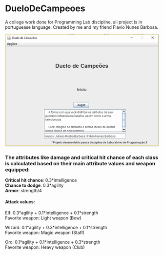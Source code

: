 # DueloDeCampeoes

A college work done for Programming Lab discipline, all project is in portuguease language. Created by me and my friend Flavio Nunes Barbosa.<br>

<img src="imgs/gamegif.gif"/>

<h3>The attributes like damage and critical hit chance of each class is calculated based on their main attribute values and weapon equipped:</h3>

<b>Critical hit chance</b>: 0.3\*intelligence<br>
<b>Chance to dodge</b>: 0.3\*agility<br>
<b>Armor</b>: strength/4<br>

<h4>Attack values:</h4>
<p>Elf: 0.3*agility + 0.1*intelligence + 0.1*strength<br>
Favorite weapon: Light weapon (Bow) </p>

<p>Wizard: 0.1*agility + 0.3*intelligence + 0.1*strength<br>
Favorite weapon: Magic weapon (Staff)</p>

<p>Orc: 0.1*agility + 0.1*intelligence + 0.3*strength<br>
Favorite weapon: Heavy weapon (Club)</p>
